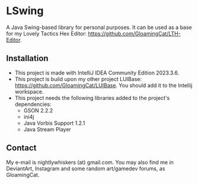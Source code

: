 # LSwing

A Java Swing-based library for personal purposes. It can be used as a base for my Lovely Tactics Hex Editor: https://github.com/GloamingCat/LTH-Editor.

## Installation

* This project is made with IntelliJ IDEA Community Edition 2023.3.6.
* This project is build upon my other project LUIBase: https://github.com/GloamingCat/LUIBase. You should add it to the Intellij workspace.
* This project needs the following libraries added to the project's dependencies:
  * GSON 2.2.2
  * ini4j
  * Java Vorbis Support 1.2.1
  * Java Stream Player

## Contact

My e-mail is nightlywhiskers (at) gmail.com. You may also find me in DeviantArt, Instagram and some random art/gamedev forums, as GloamingCat.
